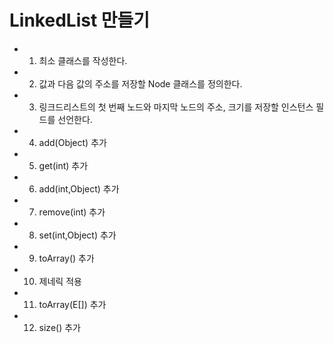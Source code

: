 # LinkedList 만들기

- 1) 최소 클래스를 작성한다.
- 2) 값과 다음 값의 주소를 저장할 Node 클래스를 정의한다.
- 3) 링크드리스트의 첫 번째 노드와 마지막 노드의 주소, 크기를 저장할 인스턴스 필드를 선언한다.
- 4) add(Object) 추가 
- 5) get(int) 추가 
- 6) add(int,Object) 추가
- 7) remove(int) 추가
- 8) set(int,Object) 추가
- 9) toArray() 추가
- 10) 제네릭 적용
- 11) toArray(E[]) 추가 
- 12) size() 추가
